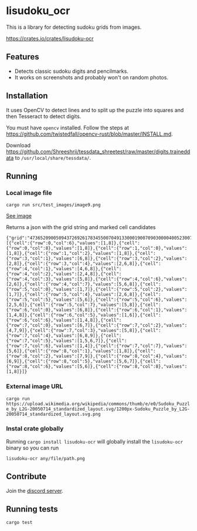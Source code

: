 # lisudoku_ocr

This is a library for detecting sudoku grids from images.

https://crates.io/crates/lisudoku-ocr

## Features

* Detects classic sudoku digits and pencilmarks.
* It works on screenshots and probably won't on random photos.

## Installation

It uses OpenCV to detect lines and to split up the puzzle into squares and then Tesseract to detect digits.

You must have `opencv` installed. Follow the steps at https://github.com/twistedfall/opencv-rust/blob/master/INSTALL.md.

Download https://github.com/Shreeshrii/tessdata_shreetest/raw/master/digits.traineddata to `/usr/local/share/tessdata/`.

## Running

### Local image file

`cargo run src/test_images/image9.png`

[See image](src/test_images/image9.png)

Returns a json with the grid string and marked cell candidates
```
{"grid":"473652090050943726926178345500704913300019007090300004005230079030000002200400030","candidates":[{"cell":{"row":0,"col":6},"values":[1,8]},{"cell":{"row":0,"col":8},"values":[1,8]},{"cell":{"row":1,"col":0},"values":[1,8]},{"cell":{"row":1,"col":2},"values":[1,8]},{"cell":{"row":3,"col":1},"values":[6,8]},{"cell":{"row":3,"col":2},"values":[2,8]},{"cell":{"row":3,"col":4},"values":[2,6,8]},{"cell":{"row":4,"col":1},"values":[4,6,8]},{"cell":{"row":4,"col":2},"values":[2,4,8]},{"cell":{"row":4,"col":3},"values":[5,8]},{"cell":{"row":4,"col":6},"values":[2,6]},{"cell":{"row":4,"col":7},"values":[5,6,8]},{"cell":{"row":5,"col":0},"values":[1,7]},{"cell":{"row":5,"col":2},"values":[1,7]},{"cell":{"row":5,"col":4},"values":[2,6,8]},{"cell":{"row":5,"col":5},"values":[5,6]},{"cell":{"row":5,"col":6},"values":[2,5,6]},{"cell":{"row":5,"col":7},"values":[5,8]},{"cell":{"row":6,"col":0},"values":[6,8]},{"cell":{"row":6,"col":1},"values":[1,4,8]},{"cell":{"row":6,"col":5},"values":[1,6]},{"cell":{"row":6,"col":6},"values":[1,4,8]},{"cell":{"row":7,"col":0},"values":[6,7]},{"cell":{"row":7,"col":2},"values":[4,7,9]},{"cell":{"row":7,"col":3},"values":[5,8]},{"cell":{"row":7,"col":4},"values":[6,8,9]},{"cell":{"row":7,"col":5},"values":[1,5,6,7]},{"cell":{"row":7,"col":6},"values":[1,4]},{"cell":{"row":7,"col":7},"values":[5,6]},{"cell":{"row":8,"col":1},"values":[1,8]},{"cell":{"row":8,"col":2},"values":[7,9]},{"cell":{"row":8,"col":4},"values":[6,9]},{"cell":{"row":8,"col":5},"values":[5,6,7]},{"cell":{"row":8,"col":6},"values":[5,6]},{"cell":{"row":8,"col":8},"values":[1,8]}]}
```

### External image URL

`cargo run https://upload.wikimedia.org/wikipedia/commons/thumb/e/e0/Sudoku_Puzzle_by_L2G-20050714_standardized_layout.svg/1200px-Sudoku_Puzzle_by_L2G-20050714_standardized_layout.svg.png`

### Instal crate globally

Running `cargo install lisudoku-ocr` will globally install the `lisudoku-ocr` binary so you can run

`lisudoku-ocr any/file/path.png`

## Contribute

Join the [discord server](https://discord.gg/SGV8TQVSeT).

## Running tests

`cargo test`
